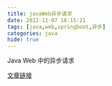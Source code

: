 ```yaml
---
title: javaWeb异步请求
date: 2022-11-07 16:15:21
tags: [java,web,springboot,异步]
categories: java
hide: true
---
```

Java Web 中的异步请求
<!-- more -->
[文章链接](https://mp.weixin.qq.com/s?__biz=MzU3MTAzNTMzMQ==&mid=2247484567&idx=1&sn=de01a82e80c748aa6bb9fde8a51cae5b)